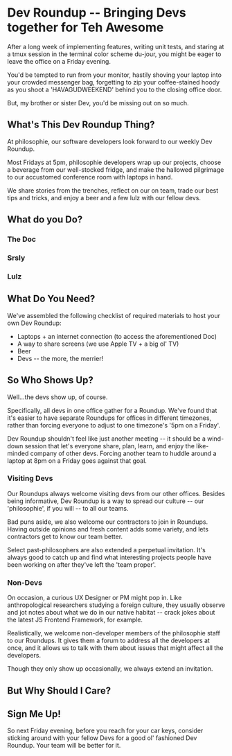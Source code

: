 # Dev Roundup  -- Bringing Devs together for Teh Awesome

After a long week of implementing features, writing unit tests, and
staring at a tmux session in the terminal color scheme du-jour,
you might be eager to leave the office on a Friday evening.

You'd be tempted to run from your monitor, hastily shoving
your laptop into your crowded messenger bag, forgetting
to zip your coffee-stained hoody as you shoot a 'HAVAGUDWEEKEND' behind you
to the closing office door.

But, my brother or sister Dev, you'd be missing out on so much.

## What's This Dev Roundup Thing?

At philosophie, our software developers look forward to our weekly Dev
Roundup.

Most Fridays at 5pm, philosophie developers wrap up our
projects, choose a beverage from our well-stocked fridge, and make the hallowed
pilgrimage to our accustomed conference room with laptops in hand.

We share stories from the trenches, reflect on our on team, trade our best
tips and tricks, and enjoy a beer and a few lulz with our fellow devs.


## What do you Do?

### The Doc

### Srsly

### Lulz


## What Do You Need?

We've assembled the following checklist of required materials to host
your own Dev Roundup:

* Laptops + an internet connection (to access the aforementioned Doc)
* A way to share screens (we use Apple TV + a big ol' TV)
* Beer
* Devs -- the more, the merrier!


## So Who Shows Up?

Well...the devs show up, of course.

Specifically, all devs in one office gather for a Roundup. We've found that
it's easier to have separate Roundups for offices in different timezones,
rather than forcing everyone to adjust to one timezone's '5pm on a Friday'.

Dev Roundup shouldn't feel like just another meeting -- it should be a
wind-down session that let's everyone share, plan, learn, and enjoy the
like-minded company of other devs. Forcing another team to
huddle around a laptop at 8pm on a Friday goes against that goal.

### Visiting Devs
Our Roundups always welcome visiting devs from our other offices. Besides
being informative, Dev Roundup is a way to spread our culture --
our 'philosophie', if you will -- to all our teams.

Bad puns aside, we also welcome our contractors to join in Roundups.
Having outside opinions and fresh content adds some variety,
and lets contractors get to know our team better.

Select past-philosophers are also extended a perpetual invitation. It's always
good to catch up and find what interesting projects people have been
working on after they've left the 'team proper'.

### Non-Devs
On occasion, a curious UX Designer or PM might pop in. Like anthropological
researchers studying a foreign culture, they usually observe and jot notes
about what we do in our native habitat --
crack jokes about the latest JS Frontend Framework, for example.

Realistically, we welcome non-developer members of the philosophie staff to
our Roundups. It gives them a forum to address all the developers at once,
and it allows us to talk with them about issues that might affect
all the developers.

Though they only show up occasionally, we always extend an invitation.


## But Why Should I Care?


## Sign Me Up!

So next Friday evening, before you reach for your car keys, consider sticking
around with your fellow Devs for a good ol' fashioned Dev Roundup. Your
team will be better for it.
